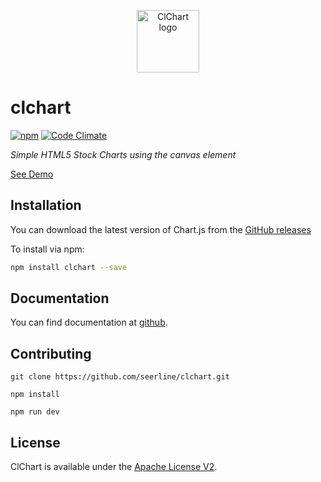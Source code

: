 <p align="center"><a href="https://seerline.github.io" target="_blank" rel="noopener noreferrer"><img width="100" src="https://seerline.github.io/logo.png" alt="ClChart logo"></a></p>

# clchart

[![npm](https://img.shields.io/npm/v/clchart.svg)](https://www.npmjs.com/package/clchart) [![Code Climate](https://img.shields.io/codeclimate/maintainability/seerline/clchart.svg)](https://codeclimate.com/github/seerline/clchart)

*Simple HTML5 Stock Charts using the canvas element*

[See Demo](https://seerline.github.io/clchart/)

## Installation

You can download the latest version of Chart.js from the [GitHub releases](https://github.com/seerline/clchart/releases/latest)

To install via npm:

```bash
npm install clchart --save
```

## Documentation

You can find documentation at [github](https://seerline.github.io).

## Contributing

```shell
git clone https://github.com/seerline/clchart.git

npm install

npm run dev
```

## License

ClChart is available under the [Apache License V2](LICENSE).